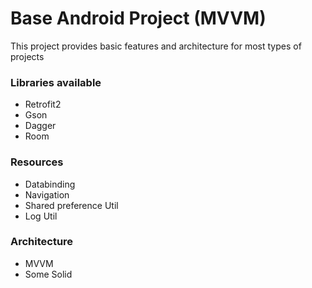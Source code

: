 # Base Android Project (MVVM)

This project provides basic features and architecture for most types of projects

### Libraries available

- Retrofit2
- Gson
- Dagger
- Room


### Resources

- Databinding
- Navigation
- Shared preference Util
- Log Util


### Architecture

- MVVM
- Some Solid


